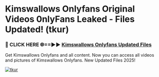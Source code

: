 # Kimswallows Onlyfans Original Videos 0nlyFans Leaked - Files Updated! (tkur)

<h3>🔴 CLICK HERE 🌐==►► <a href="https://tinyurl.com/ehrbuxhb" rel="nofollow">Kimswallows Onlyfans Updated Files</a></h3>

Get Kimswallows Onlyfans and all content. Now you can access all videos and pictures of Kimswallows Onlyfans. New Updated Files 2025!

[![tkur](https://i.imgur.com/lVYEuWS.gif)](https://tinyurl.com/ehrbuxhb)

